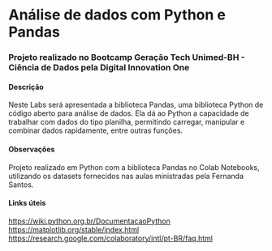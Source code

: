 
# Análise de dados com Python e Pandas

### Projeto realizado no Bootcamp Geração Tech Unimed-BH - Ciência de Dados pela Digital Innovation One

#### Descrição
Neste Labs será apresentada a biblioteca Pandas, uma biblioteca Python de código aberto para análise de dados. Ela dá ao Python a capacidade de trabalhar com dados do tipo planilha, permitindo carregar, manipular e combinar dados rapidamente, entre outras funções.

#### Observações

Projeto realizado em Python com a biblioteca Pandas no Colab Notebooks, utilizando os datasets fornecidos nas aulas ministradas pela Fernanda Santos.

#### Links úteis

https://wiki.python.org.br/DocumentacaoPython
https://matplotlib.org/stable/index.html
https://research.google.com/colaboratory/intl/pt-BR/faq.html